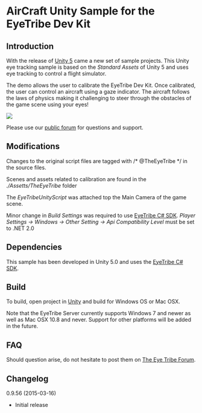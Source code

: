 AirCraft Unity Sample for the EyeTribe Dev Kit
====
<p>

Introduction
----

With the release of [Unity 5](http://unity3d.com/) came a new set of sample projects. This Unity eye tracking sample is based on the *Standard Assets* of Unity 5 and uses eye tracking to control a flight simulator.

The demo allows the user to calibrate the EyeTribe Dev Kit. Once calibrated, the user can control an aircraft using a gaze indicator. The aircraft follows the laws of physics making it challenging to steer through the obstacles of the game scene using your eyes!


![](http://theeyetribe.com/github/unity_aircraft.png)


Please use our [public forum](http://theeyetribe.com/forum) for questions and support.


Modifications
----

Changes to the original script files are tagged with /* @TheEyeTribe */ in the source files.

Scenes and assets related to calibration are found in the *./Assetts/TheEyeTribe* folder

The *EyeTribeUnityScript* was attached top the Main Camera of the game scene.

Minor change in *Build Settings* was required to use [EyeTribe C# SDK](https://github.com/EyeTribe/tet-csharp-client). *Player Settings -> Windows -> Other Setting -> Api Compatibility Level* must be set to .NET 2.0


Dependencies
----

This sample has been developed in Unity 5.0 and uses the [EyeTribe C# SDK](https://github.com/EyeTribe/tet-csharp-client). 


Build
----

To build, open project in [Unity](http://unity3d.com/) and build for Windows OS or Mac OSX.

Note that the EyeTribe Server currently supports Windows 7 and newer as well as Mac OSX 10.8 and never. Support for other platforms will be added in the future.


FAQ
----

Should question arise, do not hesitate to post them on [The Eye Tribe Forum](http://theeyetribe.com/forum/).


Changelog
----

0.9.56 (2015-03-16)
- Initial release
